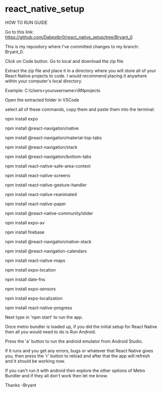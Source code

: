 # react_native_setup
HOW TO RUN GUIDE

Go to this link: https://github.com/Dabestbr0/react_native_setup/tree/Bryant_0

This is my repository where I've committed changes to my branch: Bryant_0.

Click on Code button.
Go to local and download the zip file.

Extract the zip file and place it in a directory where you will store all of your React Native projects to code. I would recommend placing it anywhere within your computer's local directory.

Example: C:\Users\<yourusername>\RNprojects

Open the extracted folder in VSCode


select all of these commands, copy them and paste them into the terminal:

npm install expo

npm install @react-navigation/native 

npm install @react-navigation/material-top-tabs

npm install @react-navigation/stack

npm install @react-navigation/bottom-tabs

npm install react-native-safe-area-context

npm install react-native-screens

npm install react-native-gesture-handler 

npm install react-native-reanimated

npm install react-native-paper

npm install @react-native-community/slider

npm install expo-av

npm install firebase

npm install @react-navigation/native-stack

npm install @react-navigation-calendars

npm install react-native-maps 

npm install expo-location

npm install date-fns

npm install expo-sensors

npm install expo-localization

npm install react-native-progress

Next type in 'npm start' to run the app.

Once metro bundler is loaded up, if you did the initial
setup for React Native then all you would need to do is Run Android.

Press the 'a' button to run the android emulator from Android Studio.


If it runs and you get any errors, bugs or whatever that 
React Native gives you, then press the 'r' button to reload and 
after that the app will refresh and it should be working now. 

If you can't run it with android then explore the other options
of Metro Bundler and if they all don't work then let me know.

Thanks
-Bryant






